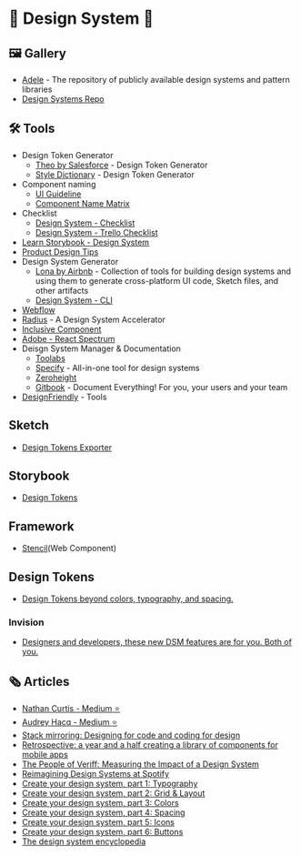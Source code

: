 # 🌟 Design System 🌟

## 🖼 Gallery

- [Adele](https://adele.uxpin.com/) - The repository of publicly available design systems and pattern libraries
- [Design Systems Repo](https://designsystemsrepo.com/design-systems)

## 🛠 Tools

- Design Token Generator
  - [Theo by Salesforce](https://github.com/salesforce-ux/theo) - Design Token Generator
  - [Style Dictionary](https://amzn.github.io/style-dictionary/#/) - Design Token Generator
- Component naming
  - [UI Guideline](https://www.uiguideline.com/)
  - [Component Name Matrix](https://open-ui.org/analysis/component-matrix)
- Checklist
  - [Design System - Checklist](https://designsystemchecklist.com/)
  - [Design System - Trello Checklist](https://trello.com/templates/design/design-system-checklist-yZn5VFoN)
- [Learn Storybook - Design System](https://www.learnstorybook.com/design-systems-for-developers/)
- [Product Design Tips](https://productdesign.tips/)
- Design System Generator
  - [Lona by Airbnb](https://github.com/airbnb/Lona) - Collection of tools for building design systems and using them to generate cross-platform UI code, Sketch files, and other artifacts
  - [Design System - CLI](https://intuit.github.io/design-systems-cli/#/)
- [Webflow](https://webflow.com/)
- [Radius](https://rangle.io/radius) - A Design System Accelerator
- [Inclusive Component](https://inclusive-components.design/)
- [Adobe - React Spectrum](https://react-spectrum.adobe.com/blog/introducing-react-spectrum.html)
- Deisgn System Manager & Documentation
  - [Toolabs](https://www.toolabs.com/)
  - [Specify](https://specifyapp.com/) - All-in-one tool for design systems
  - [Zeroheight](https://www.zeroheight.com/)
  - [Gitbook](https://www.gitbook.com/) - Document Everything! For you, your users and your team
- [DesignFriendly](https://superfriendlydesign.systems/tools/) - Tools

## Sketch

- [Design Tokens Exporter](https://github.com/here-erhe/Design-Token-Exporter)

## Storybook

- [Design Tokens](https://github.com/UX-and-I/storybook-design-token)

## Framework

- [Stencil](https://stenciljs.com/)(Web Component)

## Design Tokens

- [Design Tokens beyond colors, typography, and spacing.](https://badootech.badoo.com/design-tokens-beyond-colors-typography-and-spacing-ad7c98f4f228)

### Invision

- [Designers and developers, these new DSM features are for you. Both of you.](https://www.invisionapp.com/inside-design/dsm-new-features/)

## 🗞 Articles

- [Nathan Curtis - Medium :star:](https://medium.com/@nathanacurtis)
- [Audrey Hacq - Medium :star:](https://medium.com/@audreyhacq)
- [Stack mirroring: Designing for code and coding for design](https://www.designsystems.com/stack-mirroring-designing-for-code-and-coding-for-design/)
- [Retrospective: a year and a half creating a library of components for mobile apps](https://medium.com/@gereec_t/retrospective-a-year-and-a-half-creating-a-library-of-components-for-mobile-apps-87a460487c9b)
- [The People of Veriff: Measuring the Impact of a Design System](https://www.veriff.com/veriff-times/measuring-impact-design-system?utm_campaign=Design%2BSystems%2BWeekly&utm_medium=email&utm_source=Design_Systems_Weekly_92)
- [Reimagining Design Systems at Spotify](https://spotify.design/articles/2019-12-16/reimagining-design-systems-at-spotify/)
- [Create your design system, part 1: Typography](https://medium.com/codyhouse/create-your-design-system-part-1-typography-7c630d9092bd)
- [Create your design system, part 2: Grid & Layout](https://medium.com/codyhouse/create-your-design-system-part-2-grid-layout-aa961d59b8d6)
- [Create your design system, part 3: Colors
](https://medium.com/codyhouse/create-your-design-system-part-3-colors-798e4729921f)
- [Create your design system, part 4: Spacing](https://medium.com/codyhouse/create-your-design-system-part-4-spacing-895c9213e2b9)
- [Create your design system, part 5: Icons](https://medium.com/codyhouse/create-your-design-system-part-5-icons-594f39cfb1b)
- [Create your design system, part 6: Buttons](https://medium.com/codyhouse/create-your-design-system-part-6-buttons-58e2eda2173e)
- [The design system encyclopedia](https://medium.com/@jon.moore/the-design-system-encyclopedia-91670b838c9f)

